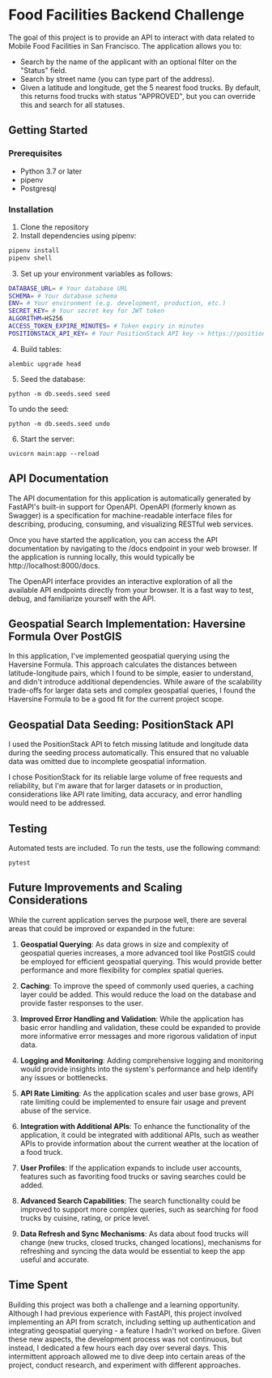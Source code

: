 # Food Facilities Backend Challenge

The goal of this project is to provide an API to interact with data related to Mobile Food Facilities in San Francisco. The application allows you to:

- Search by the name of the applicant with an optional filter on the "Status" field.
- Search by street name (you can type part of the address).
- Given a latitude and longitude, get the 5 nearest food trucks. By default, this returns food trucks with status "APPROVED", but you can override this and search for all statuses.

## Getting Started

### Prerequisites

- Python 3.7 or later
- pipenv
- Postgresql

### Installation

1. Clone the repository
2. Install dependencies using pipenv:

  ```bash
  pipenv install
  pipenv shell
  ```

3. Set up your environment variables as follows:

  ```bash
  DATABASE_URL= # Your database URL
  SCHEMA= # Your database schema
  ENV= # Your environment (e.g. development, production, etc.)
  SECRET_KEY= # Your secret key for JWT token
  ALGORITHM=HS256
  ACCESS_TOKEN_EXPIRE_MINUTES= # Token expiry in minutes
  POSITIONSTACK_API_KEY= # Your PositionStack API key -> https://positionstack.com/signup/free
  ```

4. Build tables:

  ```
  alembic upgrade head
  ```

5. Seed the database:

  ```
  python -m db.seeds.seed seed
  ```

To undo the seed:

  ```
  python -m db.seeds.seed undo
  ```

6. Start the server:

  ```
  uvicorn main:app --reload
  ```
## API Documentation
The API documentation for this application is automatically generated by FastAPI's built-in support for OpenAPI. OpenAPI (formerly known as Swagger) is a specification for machine-readable interface files for describing, producing, consuming, and visualizing RESTful web services.

Once you have started the application, you can access the API documentation by navigating to the /docs endpoint in your web browser. If the application is running locally, this would typically be http://localhost:8000/docs.

The OpenAPI interface provides an interactive exploration of all the available API endpoints directly from your browser. It is a fast way to test, debug, and familiarize yourself with the API.

## Geospatial Search Implementation: Haversine Formula Over PostGIS

In this application, I've implemented geospatial querying using the Haversine Formula. This approach calculates the distances between latitude-longitude pairs, which I found to be simple, easier to understand, and didn't introduce additional dependencies. While aware of the scalability trade-offs for larger data sets and complex geospatial queries, I found the Haversine Formula to be a good fit for the current project scope.

## Geospatial Data Seeding: PositionStack API
I used the PositionStack API to fetch missing latitude and longitude data during the seeding process automatically. This ensured that no valuable data was omitted due to incomplete geospatial information.

I chose PositionStack for its reliable large volume of free requests and reliability, but I'm aware that for larger datasets or in production, considerations like API rate limiting, data accuracy, and error handling would need to be addressed.

## Testing

Automated tests are included. To run the tests, use the following command:
  ```
  pytest
  ```

## Future Improvements and Scaling Considerations

While the current application serves the purpose well, there are several areas that could be improved or expanded in the future:

1. **Geospatial Querying**: As data grows in size and complexity of geospatial queries increases, a more advanced tool like PostGIS could be employed for efficient geospatial querying. This would provide better performance and more flexibility for complex spatial queries.

2. **Caching**: To improve the speed of commonly used queries, a caching layer could be added. This would reduce the load on the database and provide faster responses to the user.

3. **Improved Error Handling and Validation**: While the application has basic error handling and validation, these could be expanded to provide more informative error messages and more rigorous validation of input data.

4. **Logging and Monitoring**: Adding comprehensive logging and monitoring would provide insights into the system's performance and help identify any issues or bottlenecks.

5. **API Rate Limiting**: As the application scales and user base grows, API rate limiting could be implemented to ensure fair usage and prevent abuse of the service.

6. **Integration with Additional APIs**: To enhance the functionality of the application, it could be integrated with additional APIs, such as weather APIs to provide information about the current weather at the location of a food truck.

7. **User Profiles**: If the application expands to include user accounts, features such as favoriting food trucks or saving searches could be added.

8. **Advanced Search Capabilities**: The search functionality could be improved to support more complex queries, such as searching for food trucks by cuisine, rating, or price level.

9. **Data Refresh and Sync Mechanisms**: As data about food trucks will change (new trucks, closed trucks, changed locations), mechanisms for refreshing and syncing the data would be essential to keep the app useful and accurate.


## Time Spent

Building this project was both a challenge and a learning opportunity. Although I had previous experience with FastAPI, this project involved implementing an API from scratch, including setting up authentication and integrating geospatial querying - a feature I hadn't worked on before. Given these new aspects, the development process was not continuous, but instead, I dedicated a few hours each day over several days. This intermittent approach allowed me to dive deep into certain areas of the project, conduct research, and experiment with different approaches.
